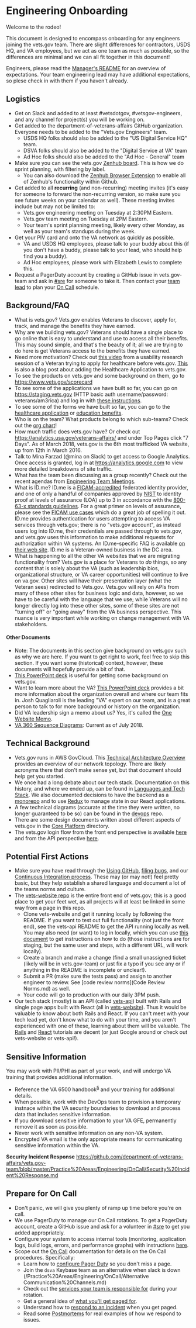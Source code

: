 # Engineering Onboarding

Welcome to the rodeo!  

This document is designed to encompass onboarding for any engineers joining the vets.gov team. There are slight differences for contractors, USDS HQ, and VA employees, but we act as one team as much as possible, so the differences are minimal and we can all fit together in this document! 

Engineers, please read the [Manager's README](/Practice%20Areas/Engineering/Manager-README.md) for an overview of expectations. Your team engineering lead may have additional expectations, so plese check in with them if you haven't already.

## Logistics

- Get on Slack and added to at least #vetsdotgov, #vetsgov-engineers, and any channel for project(s) you will be working on.  
- Get added to the department-of-veterans-affairs GitHub organization. Everyone needs to be added to the "Vets.gov Engineers" team. 
	- USDS HQ folks should also be added to the "US Digital Service HQ" team. 
	- DSVA folks should also be added to the "Digital Service at VA" team
	- Ad Hoc folks should also be added to the "Ad Hoc - General" team
- Make sure you can see the vets.gov [Zenhub board](https://app.zenhub.com/workspace/o/department-of-veterans-affairs/vets.gov-team/boards).  This is how we do sprint planning, with filtering by label.
	- You can also download the [Zenhub Browser Extension](https://www.zenhub.com/extension) to enable all of Zenhub's functionality within Github.
- Get added to all **recurring** (and non-recurring) meeting invites (it's easy for someone to forward the non-recurring version, so make sure you see future weeks on your calendar as well). These meeting invites include but may not be limited to:
	- Vets.gov engineering meeting on Tuesday at 2:30PM Eastern. 
	- Vets.gov team meeting on Tuesday at 2PM Eastern.
	- Your team's sprint planning meeting, likely every other Monday, as well as your team's standups during the week. 
- Get your PIV card and onto the VA network as quickly as possible. 
	- VA and USDS HQ employees, please talk to your buddy about this (if you don't have a buddy, please talk to your lead, who should help find you a buddy). 
	- Ad Hoc employees, please work with Elizabeth Lewis to complete this. 
- Request a PagerDuty account by creating a GitHub issue in vets.gov-team and ask in [#sre](https://dsva.slack.com/sre/) for someone to take it. Then contact your [team lead](/Practice%20Areas/VetsGov_OrgChart.pptx) to plan your [On Call](/Practice%20Areas/Engineering/OnCall) schedule.

## Background/FAQ

- What is vets.gov? Vets.gov enables Veterans to discover, apply for, track, and manage the benefits they have earned.
- Why are we building vets.gov?  Veterans should have a single place to go online that is easy to understand and use to access all their benefits. This may sound simple, and that's the beauty of it; all we are trying to do here is get Veterans access to the benefits they have earned. 
- Need more motivation?  Check out [this video](https://www.youtube.com/watch?v=l_ErfXWckjI) from a usability research session of a Veteran trying to apply for healthcare before vets.gov.  [This](https://medium.com/the-u-s-digital-service/introducing-a-new-digital-application-for-healthcare-at-va-610d8bac4c78#.af53j45ij) is also a blog post about adding the Healthcare Application to vets.gov. 
- To see the products on vets.gov and some background on them, go to https://www.vets.gov/scorecard
- To see some of the applications we have built so far, you can go on https://staging.vets.gov (HTTP basic auth username/password: veterans/am3rica) and log in with [these instructions](https://github.com/department-of-veterans-affairs/vets.gov-team/blob/master/Practice%20Areas/Accessing-Staging.md).
- To see some of the forms we have built so far, you can go to the [healthcare application](https://www.vets.gov/healthcare/apply/application/introduction) or [education benefits](https://www.vets.gov/education/apply/).  
- Who is on the team? What products belong to which sub-teams? Check out the [org chart](/Practice%20Areas/VetsGov_OrgChart.pptx)!
- How much traffic does vets.gov have? Or check out https://analytics.usa.gov/veterans-affairs/ and under Top Pages click "7 Days". As of March 2018, vets.gov is the 6th most trafficked VA website, up from 12th in March 2016.
- Talk to Mina Farzad (@mina on Slack) to get access to Google Analytics. Once access is granted, log in at https://analytics.google.com to view more detailed breakdowns of site traffic.
- What has the team been discussing as a group recently? Check out the recent agendas from [Engineering Team Meetings](https://github.com/department-of-veterans-affairs/vets.gov-team/tree/master/Practice%20Areas/Engineering/Eng%20Team%20Meetings).
- What is ID.me?  ID.me is a [FICAM-accredited](https://arch.idmanagement.gov/) federated identity provider, and one of only a handful of companies approved by [NIST](https://www.nist.gov/) to identity proof at levels of assurance (LOA) up to 3 in accordance with the [800-63-x standards guidelines](https://pages.nist.gov/800-63-3/sp800-63b/cover.html).  For a great primer on levels of assurance, please see the [FICAM use cases](https://arch.idmanagement.gov/usecases/) which do a great job of spelling it out. ID.me provides authentication for users attempting to access VA services through vets.gov; there is no "vets.gov account", as instead users log into ID.me, their credentials are passed through to vets.gov, and vets.gov uses this information to make additional requests for authorization within VA systems.  An ID.me-specific FAQ is available [on their web site](https://support.id.me).  ID.me is a Veteran-owned business in the DC area. 
- What is happening to all the other VA websites that we are migrating functionality from?  Vets.gov is a place for Veterans to _do_ things, so any content that is solely about the VA (such as leadership bios, organizational structure, or VA career opportunities) will continue to live on va.gov. Other sites will have their presentation layer (what the Veteran sees) redirected to Vets.gov. Vets.gov will rely on APIs from many of these other sites for business logic and data, however, so we have to be careful with the language that we use; while Veterans will no longer directly log into these other sites, some of these sites are not "turning off" or "going away" from the VA business perspective. This nuance is very important while working on change management with VA stakeholders. 

#### Other Documents
- Note: The documents in this section give background on vets.gov such as why we are here. If you want to get right to work, feel free to skip this section. If you want some (historical) context, however, these documents will hopefully provide a bit of that.  
- [This PowerPoint deck](https://github.com/department-of-veterans-affairs/vets.gov-team/blob/master/Communications/Briefs/2017-02-27_vetsgov_Overview.pptx) is useful for getting some background on vets.gov. 
- Want to learn more about the VA?  [This PowerPoint deck](https://github.com/department-of-veterans-affairs/vets.gov-team/blob/master/Communications/Briefs/2017-02-27-Welcome_to_vetsgov.pptx) provides a bit more information about the organization overall and where our team fits in. Josh Quagliaroli is the leading "VA" expert on our team, and is a great person to talk to for more background or history on the organization. 
- Did VA leadership sign a memo about us? Yes, it's called the [One Website Memo](https://github.com/department-of-veterans-affairs/vets.gov-team/blob/master/Communications/Single_VA_Website_Memo.pdf).
- [VA 360 Sequence Diagrams](https://github.com/department-of-veterans-affairs/vets.gov-team/blob/master/Data/Data-Services/Vet360/Vet360%20Sequence%20Diagrams.html): Current as of July 2018.



## Technical Background
- Vets.gov runs in AWS GovCloud.  This [Technical Architecture Overview](TechnicalArchitectureOverview.md) provides an overview of our network topology. There are likely acronyms there that don't make sense yet, but that document should help get you started. 
- We once had a long debate about our tech stack. Documentation on this history, and where we ended up, can be found in [Languages and Tech Stack](/Practice%20Areas/Engineering/DocumentedDecisions/Languages%20and%20Tech%20Stack.md). We also documented decisions to have the backend as a [monorepo](/Practice%20Areas/Engineering/DocumentedDecisions/Vets.gov%20Backend%20Repositories.md) and to use [Redux](/Practice%20Areas/Engineering/DocumentedDecisions/Redux.md) to manage state in our React applications. 
- A few technical diagrams (accurate at the time they were written, no longer guaranteed to be so) can be found in the [devops](https://github.com/department-of-veterans-affairs/devops/tree/master/docs/diagrams) repo.  
- There are some design documents written about different aspects of vets.gov in the [Core Platform](/Products/Vets.gov%20Platform/Infrastructure) directory. 
- The vets.gov login flow from the front end perspective is available [here](https://github.com/department-of-veterans-affairs/vets.gov-team/blob/master/Products/Identity/Login/reference_documents/Login/FE_login_and_logout.md) and from the API perspective [here](https://github.com/department-of-veterans-affairs/vets.gov-team/blob/master/Products/Identity/Login/reference_documents/Auth/authentication_and_authorization.md).


## Potential First Actions
- Make sure you have read through the [Using GitHub](/Practice%20Areas/Using%20GitHub%20and%20Contributing%20Code.md), [filing bugs](/Practice%20Areas/How%20to%20File%20Bugs%20Tasks%20and%20Questions.md), and our [Continuous Integration process](/Practice%20Areas/Engineering/Continuous%20Integration%20Process.md).  These may (or may not!) feel pretty basic, but they help establish a shared language and document a lot of the teams norms and culture. 
- The [vets-website repo](https://github.com/department-of-veterans-affairs/vets-website) is the entire front end of vets.gov; this is a good place to get your feet wet, as all projects will at least be linked in some way from a page in this repo.  
	- Clone vets-website and get it running locally by following the README. If you want to test out full functionality (not just the front end), see the vets-api README to get the API running locally as well. You may also need (or want) to log in locally, which you can use [this document](https://github.com/department-of-veterans-affairs/vets.gov-team/blob/master/Products/Health%20care/RX%20Refills/TestRxSMOnStaging.md) to get instructions on how to do (those instructions are for staging, but the same user and steps, with a different URL, will work locally). 
	- Create a branch and make a change (find a small unassigned ticket (likely will be in vets.gov-team) or just fix a typo if you see any or if anything in the README is incomplete or unclear!).
	- Submit a PR (make sure the tests pass) and assign to another engineer to review. See [code review norms](Code Review Norms.md) as well.  
	- Your code will go to production with our daily 3PM push.  
- Our tech stack (mostly) is an API (called [vets-api](https://github.com/department-of-veterans-affairs/vets-api)) built with Rails and single page apps built with React (all in [vets-website](https://github.com/department-of-veterans-affairs/vets-website)). Thus it would be valuable to know about both Rails and React. If you can't meet with your tech lead yet, don't know what to do with your time, and you aren't experienced with one of these, learning about them will be valuable. The [Rails](http://guides.rubyonrails.org/getting_started.html) and [React](https://facebook.github.io/react/tutorial/tutorial.html) tutorials are decent (or just Google around or check out vets-website or vets-api!).

## Sensitive Information

You may work with PII/PHI as part of your work, and will undergo VA training that provides additional information. 

* Reference the VA 6500 handbook<sup>[5](#va-6500)</sup> and your training for additional details. 
* When possible, work with the DevOps team to provision a temporary instnace within the VA security boundaries to download and process data that includes sensitive information. 
* If you download sensitive information to your VA GFE, permanently remove it as soon as possible. 
* Never work with sensitive information on any non-VA system. 
* Encrypted VA email is the only appropriate means for communicating sensitive information within the VA. 

**Security Incident Response** https://github.com/department-of-veterans-affairs/vets.gov-team/blob/master/Practice%20Areas/Engineering/OnCall/Security%20Incident%20Response.md


## Prepare for On Call
- Don't panic, we will give you plenty of ramp up time before you're on call.
- We use PagerDuty to manage our On Call rotations. To get a PagerDuty account, create a GitHub issue and ask for a volunteer in [#sre](https://dsva.slack.com/sre/) to get you added appropriately.
- Configure your system to access internal tools (monitoring, application logs,
  build logs, errors, and performance graphs) with instructions [here](https://github.com/department-of-veterans-affairs/vets.gov-team/blob/master/Practice%20Areas/Engineering/Internal%20Tools.md).
- Scope out the [On Call](/Practice%20Areas/Engineering/OnCall) documentation for details on the On Call procedures. Specifically:
    - Learn how to [configure Pager Duty](/Practice%20Areas/Engineering/OnCall/Pager%20Duty.md) so you don't miss a page.
    - Join the `dsva` Keybase team as an alternative when slack is down (/Practice%20Areas/Engineering/OnCall/Alternative Communication%20Channels.md)
    - Check out the [services your team is responsible for](https://github.com/department-of-veterans-affairs/va.gov-team-sensitive/blob/master/OnCall/services.md) during your rotation.
    - Get a general idea of [what you'll get paged for](Work%20Practices/Engineering/OnCall/What%20Triggers%20a%20Page.md).
    - Understand how to [respond to an incident](https://github.com/department-of-veterans-affairs/devops/blob/master/docs/Incident%20Response%20Playbook.md) when you get paged.
    - Read some [Postmortems](/Postmortems) for real examples of how we respond to issues.
